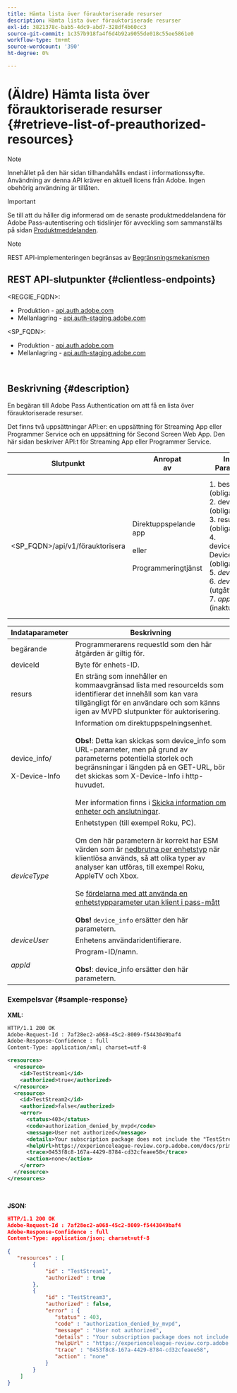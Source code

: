 ```yaml
---
title: Hämta lista över förauktoriserade resurser
description: Hämta lista över förauktoriserade resurser
exl-id: 3821378c-bab5-4dc9-abd7-328df4b60cc3
source-git-commit: 1c357b918fa4f6d4b92a9055de018c55ee5861e0
workflow-type: tm+mt
source-wordcount: '390'
ht-degree: 0%

---
```


# (Äldre) Hämta lista över förauktoriserade resurser {#retrieve-list-of-preauthorized-resources}

>[!NOTE]
>
>Innehållet på den här sidan tillhandahålls endast i informationssyfte. Användning av denna API kräver en aktuell licens från Adobe. Ingen obehörig användning är tillåten.

>[!IMPORTANT]
>
> Se till att du håller dig informerad om de senaste produktmeddelandena för Adobe Pass-autentisering och tidslinjer för avveckling som sammanställts på sidan [Produktmeddelanden](/help/authentication/product-announcements.md).

>[!NOTE]
>
> REST API-implementeringen begränsas av [Begränsningsmekanismen](/help/authentication/integration-guide-programmers/throttling-mechanism.md)

## REST API-slutpunkter {#clientless-endpoints}

&lt;REGGIE_FQDN>:

* Produktion - [api.auth.adobe.com](http://api.auth.adobe.com/)
* Mellanlagring - [api.auth-staging.adobe.com](http://api.auth-staging.adobe.com/)

&lt;SP_FQDN>:

* Produktion - [api.auth.adobe.com](http://api.auth.adobe.com/)
* Mellanlagring - [api.auth-staging.adobe.com](http://api.auth-staging.adobe.com/)

</br>

## Beskrivning {#description}

En begäran till Adobe Pass Authentication om att få en lista över förauktoriserade resurser.

Det finns två uppsättningar API:er: en uppsättning för Streaming App eller Programmer Service och en uppsättning för Second Screen Web App. Den här sidan beskriver API:t för Streaming App eller Programmer Service.


| Slutpunkt | Anropat </br>av | Indata   </br>Parametrar | HTTP </br>Metod | Svar | HTTP </br>Response |
| --- | --- | --- | --- | --- | --- |
| &lt;SP_FQDN>/api/v1/förauktorisera | Direktuppspelande app</br></br>eller</br></br>Programmeringtjänst | 1. beställare (obligatoriskt)</br>2.  deviceId (obligatoriskt)</br>3.  resurs (obligatoriskt)</br>4.  device_info/X-Device-Info (obligatoriskt)</br>5.  _deviceType_</br> 6.  _deviceUser_ (utgått)</br>7.  _appId_ (inaktuellt) | GET | XML eller JSON som innehåller individuella beslut före auktorisering eller felinformation. Se exemplen nedan. | 200 - Lyckades</br></br>400 - Felaktig begäran</br></br>401 - Obehörig</br></br>405 - Metoden tillåts inte </br></br> 412 - Förhandsvillkoret misslyckades</br></br>500 - Internt serverfel |


| Indataparameter | Beskrivning |
| --- | --- |
| begärande | Programmerarens requestId som den här åtgärden är giltig för. |
| deviceId | Byte för enhets-ID. |
| resurs | En sträng som innehåller en kommaavgränsad lista med resourceIds som identifierar det innehåll som kan vara tillgängligt för en användare och som känns igen av MVPD slutpunkter för auktorisering. |
| device_info/</br></br>X-Device-Info | Information om direktuppspelningsenhet.</br></br>**Obs!**: Detta kan skickas som device_info som URL-parameter, men på grund av parameterns potentiella storlek och begränsningar i längden på en GET-URL, bör det skickas som X-Device-Info i http-huvudet. </br></br>Mer information finns i [Skicka information om enheter och anslutningar](/help/authentication/integration-guide-programmers/legacy/client-information/passing-client-information-device-connection-and-application.md). |
| _deviceType_ | Enhetstypen (till exempel Roku, PC).</br></br>Om den här parametern är korrekt har ESM värden som är [nedbrutna per enhetstyp](/help/authentication/integration-guide-programmers/features-premium/esm/entitlement-service-monitoring-overview.md#clientless_device_type) när klientlösa används, så att olika typer av analyser kan utföras, till exempel Roku, AppleTV och Xbox.</br></br>Se [fördelarna med att använda en enhetstypparameter utan klient i pass-mått &#x200B;](/help/authentication/integration-guide-programmers/legacy/notes-technical/benefits-of-using-the-clientless-devicetype-parameter-in-pass-metrics.md)</br></br>**Obs!** `device_info` ersätter den här parametern. |
| _deviceUser_ | Enhetens användaridentifierare. |
| _appId_ | Program-ID/namn. </br></br>**Obs!**: device_info ersätter den här parametern. |



### Exempelsvar {#sample-response}



**XML:**

```XML
HTTP/1.1 200 OK
Adobe-Request-Id : 7af28ec2-a068-45c2-8009-f5443049baf4
Adobe-Response-Confidence : full
Content-Type: application/xml; charset=utf-8

<resources>
  <resource>
    <id>TestStream1</id>
    <authorized>true</authorized>
  </resource>
  <resource>
    <id>TestStream2</id>
    <authorized>false</authorized>
    <error>
      <status>403</status>
      <code>authorization_denied_by_mvpd</code>
      <message>User not authorized</message>
      <details>Your subscription package does not include the "TestStream3" channel.</details>
      <helpUrl>https://experienceleague-review.corp.adobe.com/docs/primetime/authentication/auth-features/error-reportn/enhanced-error-codes.html#error-codes</helpUrl>
      <trace>0453f8c8-167a-4429-8784-cd32cfeaee58</trace>
      <action>none</action>
    </error>
  </resource>
</resources>
```

</br>

**JSON:**

```JSON
HTTP/1.1 200 OK
Adobe-Request-Id : 7af28ec2-a068-45c2-8009-f5443049baf4
Adobe-Response-Confidence : full
Content-Type: application/json; charset=utf-8
 
{
   "resources" : [
        {
            "id" : "TestStream1",
            "authorized" : true
        },
        {
            "id" : "TestStream3",
            "authorized" : false,
            "error" : {
               "status" : 403,
               "code" : "authorization_denied_by_mvpd",
               "message" : "User not authorized",
               "details" : "Your subscription package does not include the "TestStream3" channel.",
               "helpUrl" : "https://experienceleague-review.corp.adobe.com/docs/primetime/authentication/auth-features/error-reportn/enhanced-error-codes.html#error-codes",
               "trace" : "0453f8c8-167a-4429-8784-cd32cfeaee58",
               "action" : "none"
            }
        } 
    ]
}
```
